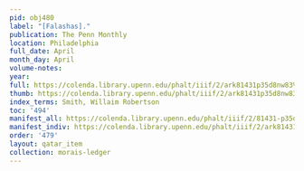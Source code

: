 ```yaml
---
pid: obj480
label: "[Falashas]."
publication: The Penn Monthly
location: Philadelphia
full_date: April
month_day: April
volume-notes:
year:
full: https://colenda.library.upenn.edu/phalt/iiif/2/ark81431p35d8nw83%2FSHA256E-s6529871--e3e835331ff9ecf0d188dfb53d774bc23fbb0279bead115abda743dc85a66fa3.jpeg/full/3500,/0/default.jpg
thumb: https://colenda.library.upenn.edu/phalt/iiif/2/ark81431p35d8nw83%2FSHA256E-s6529871--e3e835331ff9ecf0d188dfb53d774bc23fbb0279bead115abda743dc85a66fa3.jpeg/full/!200,200/0/default.jpg
index_terms: Smith, Willaim Robertson
toc: '494'
manifest_all: https://colenda.library.upenn.edu/phalt/iiif/2/81431-p35d8nw83/manifest
manifest_indiv: https://colenda.library.upenn.edu/phalt/iiif/2/ark81431p35d8nw83%2FSHA256E-s6529871--e3e835331ff9ecf0d188dfb53d774bc23fbb0279bead115abda743dc85a66fa3.jpeg
order: '479'
layout: qatar_item
collection: morais-ledger
---
```

